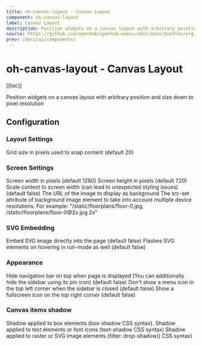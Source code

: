 ```yaml
---
title: oh-canvas-layout - Canvas Layout
component: oh-canvas-layout
label: Canvas Layout
description: Position widgets on a canvas layout with arbitrary position and size down to pixel resolution
source: https://github.com/openhab/openhab-webui/edit/main/bundles/org.openhab.ui/doc/components/oh-canvas-layout.md
prev: /docs/ui/components/
---
```


# oh-canvas-layout - Canvas Layout

<!-- Put a screenshot here if relevant:
![](./images/oh-canvas-layout/header.jpg)
-->

[[toc]]

<!-- Note: you can overwrite the definition-provided description and add your own intro/additional sections instead -->
<!-- DO NOT REMOVE the following comments if you intend to keep the definition-provided description -->
<!-- GENERATED componentDescription -->
Position widgets on a canvas layout with arbitrary position and size down to pixel resolution
<!-- GENERATED /componentDescription -->

## Configuration

<!-- DO NOT REMOVE the following comments -->
<!-- GENERATED props -->
### Layout Settings
<div class="props">
<PropGroup name="layout" label="Layout Settings">
<PropBlock type="INTEGER" name="grid" label="Grid size">
  <PropDescription>
    Grid size in pixels used to snap content (default 20)
  </PropDescription>
</PropBlock>
</PropGroup>
</div>

### Screen Settings
<div class="props">
<PropGroup name="screenSettings" label="Screen Settings">
<PropBlock type="INTEGER" name="screenWidth" label="Screen Width">
  <PropDescription>
    Screen width in pixels (default 1280)
  </PropDescription>
</PropBlock>
<PropBlock type="INTEGER" name="screenHeight" label="Screen Height">
  <PropDescription>
    Screen height in pixels (default 720)
  </PropDescription>
</PropBlock>
<PropBlock type="BOOLEAN" name="scale" label="Scaling">
  <PropDescription>
    Scale content to screen width (can lead to unexpected styling issues) (default false)
  </PropDescription>
</PropBlock>
<PropBlock type="TEXT" name="imageUrl" label="Image URL" context="url">
  <PropDescription>
    The URL of the image to display as background
  </PropDescription>
</PropBlock>
<PropBlock type="TEXT" name="imageSrcSet" label="Image Source Set">
  <PropDescription>
    The src-set attribute of background image element to take into account multiple device resolutions. For example: "/static/floorplans/floor-0.jpg, /static/floorplans/floor-0@2x.jpg 2x"
  </PropDescription>
</PropBlock>
</PropGroup>
</div>

### SVG Embedding
<div class="props">
<PropGroup name="svgEmbedding" label="SVG Embedding">
<PropBlock type="BOOLEAN" name="embedSvg" label="Embed SVG">
  <PropDescription>
    Embed SVG image directly into the page (default false)
  </PropDescription>
</PropBlock>
<PropBlock type="BOOLEAN" name="embedSvgFlashing" label="Embed SVG Flashing in Run-Mode">
  <PropDescription>
    Flashes SVG elements on hovering in run-mode as well (default false)
  </PropDescription>
</PropBlock>
</PropGroup>
</div>

### Appearance
<div class="props">
<PropGroup name="appearance" label="Appearance">
<PropBlock type="BOOLEAN" name="hideNavbar" label="Hide Navigation bar">
  <PropDescription>
    Hide navigation bar on top when page is displayed (You can additionally hide the sidebar using its pin icon) (default false)
  </PropDescription>
</PropBlock>
<PropBlock type="BOOLEAN" name="hideSidebarIcon" label="Hide Sidebar Icon">
  <PropDescription>
    Don't show a menu icon in the top left corner when the sidebar is closed (default false)
  </PropDescription>
</PropBlock>
<PropBlock type="BOOLEAN" name="showFullscreenIcon" label="Show Fullscreen Icon">
  <PropDescription>
    Show a fullscreen icon on the top right corner (default false)
  </PropDescription>
</PropBlock>
</PropGroup>
</div>

### Canvas items shadow
<div class="props">
<PropGroup name="shadow" label="Canvas items shadow">
<PropBlock type="TEXT" name="boxShadow" label="Box shadow">
  <PropDescription>
    Shadow applied to box elements (box-shadow CSS syntax).
  </PropDescription>
</PropBlock>
<PropBlock type="TEXT" name="textShadow" label="Text shadow">
  <PropDescription>
    Shadow applied to text elements or font icons (text-shadow CSS syntax)
  </PropDescription>
</PropBlock>
<PropBlock type="TEXT" name="filterShadow" label="Filter Shadow">
  <PropDescription>
    Shadow applied to raster or SVG image elements (filter: drop-shadow() CSS syntax)
  </PropDescription>
</PropBlock>
</PropGroup>
</div>


<!-- GENERATED /props -->

<!-- If applicable describe how properties are forwarded to a underlying component from Framework7, ECharts, etc.:
### Inherited Properties

-->

<!-- If applicable describe the slots recognized by the component and what they represent:
### Slots

#### `default`

The contents of the oh-canvas-layout.

-->

<!-- Add as many examples as desired - put the YAML in a details container when it becomes too long (~150/200+ lines):
## Examples

### Example 1

![](./images/oh-canvas-layout/example1.jpg)

```yaml
component: oh-canvas-layout
config:
  prop1: value1
  prop2: value2
```

### Example 2

![](./images/oh-canvas-layout/example2.jpg)

::: details YAML
```yaml
component: oh-canvas-layout
config:
  prop1: value1
  prop2: value2
slots
```
:::

-->

<!-- Try to clean up URLs to the forum (https://community.openhab.org/t/<threadID>[/<postID>] should suffice)
## Community Resources

- [Community Post 1](https://community.openhab.org/t/12345)
- [Community Post 2](https://community.openhab.org/t/23456)
-->
